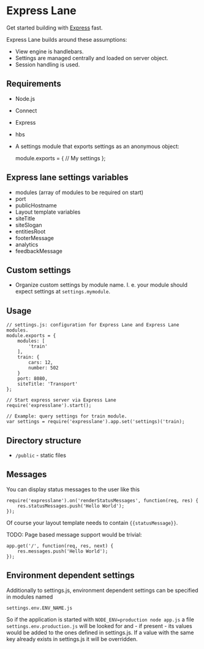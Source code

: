 
# Express Lane

Get started building with [Express](http://expressjs.com/) fast.

Express Lane builds around these assumptions:

- View engine is handlebars.
- Settings are managed centrally and loaded on server object.
- Session handling is used.

## Requirements

- Node.js
- Connect
- Express
- hbs
- A settings module that exports settings as an anonymous object:

    module.exports = {
        // My settings
    };

## Express lane settings variables

- modules (array of modules to be required on start)
- port
- publicHostname
- Layout template variables
 - siteTitle
 - siteSlogan
 - entitiesRoot
 - footerMessage
 - analytics
 - feedbackMessage

## Custom settings

- Organize custom settings by module name. I. e. your module should expect
  settings at `settings.mymodule`.

## Usage

    // settings.js: configuration for Express Lane and Express Lane modules.
    module.exports = {
        modules: [
            'train'
        ],
        train: {
            cars: 12,
            number: 502
        }
        port: 8080,
        siteTitle: 'Transport'
    };

    // Start express server via Express Lane
    require('expresslane').start();

    // Example: query settings for train module.
    var settings = require('expresslane').app.set('settings)('train);

## Directory structure

- `/public` - static files

## Messages

You can display status messages to the user like this

    require('expresslane').on('renderStatusMessages', function(req, res) {
        res.statusMessages.push('Hello World');
    });

Of course your layout template needs to contain `{{statusMessage}}`.

TODO: Page based message support would be trivial:

    app.get('/', function(req, res, next) {
        res.messages.push('Hello World');
    });

## Environment dependent settings

Additionally to settings.js, environment dependent settings can be specified
in modules named

    settings.env.ENV_NAME.js

So if the application is started with `NODE_ENV=production node app.js` a file
`settings.env.production.js` will be looked for and - if present - its
values would be added to the ones defined in settings.js. If a value with the
same key already exists in settings.js it will be overridden.
